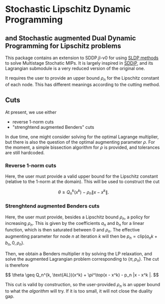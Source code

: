# Stochastic Lipschitz Dynamic Programming
## and Stochastic augmented Dual Dynamic Programming for Lipschitz problems

This package contains an extension to SDDP.jl-v0 for using
[SLDP methods](https://arxiv.org/abs/1905.02290)
to solve Multistage Stochatic MIPs.
It is largely inspired in [SDDiP](https://github.com/lkapelevich/SDDiP.jl),
and its Lagrangian submodule is a very reduced version of the original one.

It requires the user to provide an upper bound $\rho_n$
for the Lipschitz constant of each node.
This has different meanings according to the cutting method.

## Cuts
At present, we use either
- reverse 1-norm cuts
- "strenghtend augmented Benders" cuts

In due time, one might consider solving for the optimal Lagrange multiplier,
but there is also the question of the optimal augmenting parameter $\rho$.
For the moment, a simple bissection algorithm for $\rho$ is provided,
and tolerances are still hardcoded.

### Reverse 1-norm cuts

Here, the user must provide a valid upper bound
for the Lipschitz constant (relative to the 1-norm at the domain).
This will be used to construct the cut

$$ \theta \geq Q_n^k(x^k) - \rho_n \|x - x^k \|. $$

### Strenghtend augmented Benders cuts

Here, the user must provide, besides a Lipschitz bound $\rho_n$,
a policy for increasing $\rho_n$.
This is given by the coefficients $a_n$ and $b_n$ for a linear function,
which is then saturated between $0$ and $\rho_n$.
The effective augmenting parameter for node $n$ at iteration $k$ will then be
$p_n = \text{clip}(a_n k + b_n, 0, \rho_n)$.

Then, we obtain a Benders multiplier $\pi$ by solving the LP relaxation,
and solve the augmented Lagrangian problem corresponding to $(\pi, p_n)$.
The cut is therefore

$$ \theta \geq Q_n^{k, \text{AL})(x^k) + \pi^\top(x - x^k) - p_n \|x - x^k \|. $$

This cut is valid by construction, so the user-provided $\rho_n$
is an upper bound to what the _algorithm_ will try.
If it is too small, it will not close the duality gap.
